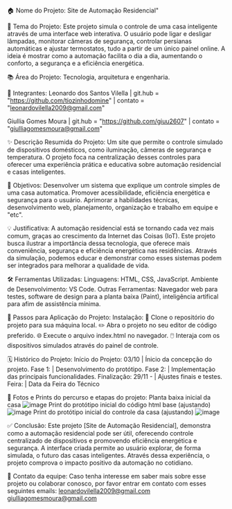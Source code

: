 🏠 Nome do Projeto:
Site de Automação Residencial"

🎯 Tema do Projeto:
Este projeto simula o controle de uma casa inteligente através de uma interface web interativa. O usuário pode ligar e desligar lâmpadas, monitorar câmeras de segurança, controlar persianas automáticas e ajustar termostatos, tudo a partir de um único painel online. A ideia é mostrar como a automação facilita o dia a dia, aumentando o conforto, a segurança e a eficiência energética.

📚 Área do Projeto:
Tecnologia, arquitetura e engenharia.

👥 Integrantes:
Leonardo dos Santos Vilella | git.hub = "https://github.com/tiozinhodomine" | contato = "leonardovilella2009@gmail.com"

Giullia Gomes Moura | git.hub = "https://github.com/giuu2607"  | contato = "giulliagomesmoura@gmail.com" 

✨ Descrição Resumida do Projeto:
Um site que permite o controle simulado de dispositivos domésticos, como iluminação, câmeras de segurança e temperatura. O projeto foca na centralização desses controles para oferecer uma experiência prática e educativa sobre automação residencial e casas inteligentes.

🎯 Objetivos:
Desenvolver um sistema que explique um controle simples de uma casa automatica.
Promover acessibilidade, eficiência energética e segurança para o usuário.
Aprimorar a habilidades técnicas, desenvolvimento web, planejamento, organização e trabalho em equipe e "etc".

💡 Justificativa:
A automação residencial está se tornando cada vez mais comum, graças ao crescimento da Internet das Coisas (IoT). Este projeto busca ilustrar a importância dessa tecnologia, que oferece mais conveniência, segurança e eficiência energética nas residências. Através da simulação, podemos educar e demonstrar como esses sistemas podem ser integrados para melhorar a qualidade de vida.

🛠️ Ferramentas Utilizadas:
Linguagens: HTML, CSS, JavaScript.
Ambiente de Desenvolvimento: VS Code.
Outras Ferramentas: Navegador web para testes, software de design para a planta baixa (Paint), inteligência artifical para afim de assistência mínima.

🚀 Passos para Aplicação do Projeto:
Instalação:
📂 Clone o repositório do projeto para sua máquina local.
✏️ Abra o projeto no seu editor de código preferido.
🌐 Execute o arquivo index.html no navegador.
🖱️ Interaja com os dispositivos simulados através do painel de controle.

🗓️ Histórico do Projeto:
Início do Projeto: 03/10 | Ínicio da concepção do projeto.
Fase 1: | Desenvolvimento do protótipo. 
Fase 2: | Implementação das principais funcionalidades.
Finalização: 29/11 - | Ajustes finais e testes.
Feira:  | Data da Feira do Técnico

📸 Fotos e Prints do percurso e etapas do projeto:
Planta baixa inicial da casa  ![image](https://github.com/user-attachments/assets/04ebce7e-1afb-4c33-893b-22cdbd10ceaa)
Print do protótipo inicial do código html base (ajustando)  ![image](https://github.com/user-attachments/assets/35f73b48-7422-4e49-a66c-80b2b56f3b8b)
Print do protótipo inicial do controle da casa (ajustando)  ![image](https://github.com/user-attachments/assets/36dd6021-2d5d-4015-a47f-bd4201804017)

✅ Conclusão:
Este projeto [Site de Automação Residencial], demonstra como a automação residencial pode ser útil, oferecendo controle centralizado de dispositivos e promovendo eficiência energética e segurança. A interface criada permite ao usuário explorar, de forma simulada, o futuro das casas inteligentes. Através dessa experiência, o projeto comprova o impacto positivo da automação no cotidiano.

🔗 Contato da equipe:
Caso tenha interesse em saber mais sobre esse projeto ou colaborar conosco, por favor entrar em contato com esses seguintes emails:
leonardovilella2009@gmail.com
giulliagomesmoura@gmail.com
